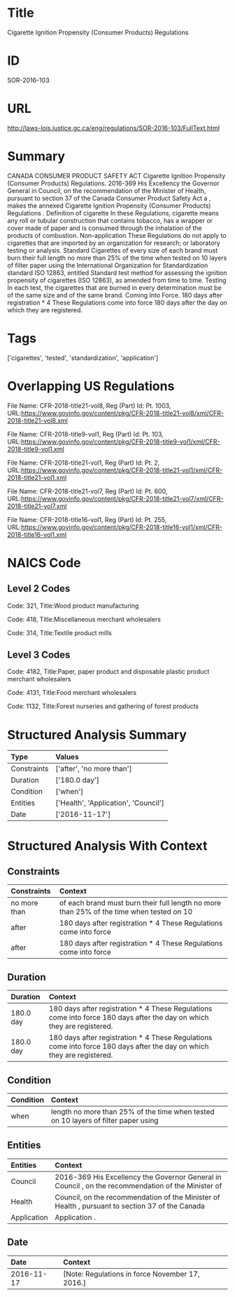 # Title
Cigarette Ignition Propensity (Consumer Products) Regulations


# ID
SOR-2016-103

# URL
http://laws-lois.justice.gc.ca/eng/regulations/SOR-2016-103/FullText.html


# Summary
CANADA CONSUMER PRODUCT SAFETY ACT Cigarette Ignition Propensity (Consumer Products) Regulations.
2016-369 His Excellency the Governor General in Council, on the recommendation of the Minister of Health, pursuant to section 37 of the  Canada Consumer Product Safety Act a , makes the annexed  Cigarette Ignition Propensity (Consumer Products) Regulations .
Definition of  cigarette In these Regulations,  cigarette  means any roll or tubular construction that contains tobacco, has a wrapper or cover made of paper and is consumed through the inhalation of the products of combustion.
Non-application These Regulations do not apply to cigarettes that are imported by an organization for research; or laboratory testing or analysis.
Standard Cigarettes of every size of each brand must burn their full length no more than 25% of the time when tested on 10 layers of filter paper using the International Organization for Standardization standard ISO 12863, entitled  Standard test method for assessing the ignition propensity of cigarettes  (ISO 12863), as amended from time to time.
Testing In each test, the cigarettes that are burned in every determination must be of the same size and of the same brand.
Coming Into Force.
180 days after registration * 4 These Regulations come into force 180 days after the day on which they are registered.


# Tags
['cigarettes', 'tested', 'standardization', 'application']


# Overlapping US Regulations
File Name: CFR-2018-title21-vol8, Reg (Part) Id: Pt. 1003, URL:https://www.govinfo.gov/content/pkg/CFR-2018-title21-vol8/xml/CFR-2018-title21-vol8.xml

File Name: CFR-2018-title9-vol1, Reg (Part) Id: Pt. 103, URL:https://www.govinfo.gov/content/pkg/CFR-2018-title9-vol1/xml/CFR-2018-title9-vol1.xml

File Name: CFR-2018-title21-vol1, Reg (Part) Id: Pt. 2, URL:https://www.govinfo.gov/content/pkg/CFR-2018-title21-vol1/xml/CFR-2018-title21-vol1.xml

File Name: CFR-2018-title21-vol7, Reg (Part) Id: Pt. 600, URL:https://www.govinfo.gov/content/pkg/CFR-2018-title21-vol7/xml/CFR-2018-title21-vol7.xml

File Name: CFR-2018-title16-vol1, Reg (Part) Id: Pt. 255, URL:https://www.govinfo.gov/content/pkg/CFR-2018-title16-vol1/xml/CFR-2018-title16-vol1.xml




# NAICS Code
## Level 2 Codes
Code: 321, Title:Wood product manufacturing

Code: 418, Title:Miscellaneous merchant wholesalers

Code: 314, Title:Textile product mills




## Level 3 Codes
Code: 4182, Title:Paper, paper product and disposable plastic product merchant wholesalers

Code: 4131, Title:Food merchant wholesalers

Code: 1132, Title:Forest nurseries and gathering of forest products







# Structured Analysis Summary
| Type        | Values                               |
|:------------|:-------------------------------------|
| Constraints | ['after', 'no more than']            |
| Duration    | ['180.0 day']                        |
| Condition   | ['when']                             |
| Entities    | ['Health', 'Application', 'Council'] |
| Date        | ['2016-11-17']                       |


# Structured Analysis With Context
 


## Constraints
| Constraints   | Context                                                                                  |
|:--------------|:-----------------------------------------------------------------------------------------|
| no more than  | of each brand must burn their full length no more than 25% of the time when tested on 10 |
| after         | 180 days  after registration * 4 These Regulations come into force                       |
| after         | 180 days  after registration * 4 These Regulations come into force                       |


## Duration
| Duration   | Context                                                                                                                |
|:-----------|:-----------------------------------------------------------------------------------------------------------------------|
| 180.0 day  | 180 days after registration * 4 These Regulations come into force 180 days after the day on which they are registered. |
| 180.0 day  | 180 days after registration * 4 These Regulations come into force 180 days after the day on which they are registered. |


## Condition
| Condition   | Context                                                                            |
|:------------|:-----------------------------------------------------------------------------------|
| when        | length no more than 25% of the time when tested on 10 layers of filter paper using |


## Entities
| Entities    | Context                                                                                             |
|:------------|:----------------------------------------------------------------------------------------------------|
| Council     | 2016-369 His Excellency the Governor General in  Council , on the recommendation of the Minister of |
| Health      | Council, on the recommendation of the Minister of Health , pursuant to section 37 of the Canada     |
| Application | Application .                                                                                       |


## Date
| Date       | Context                                         |
|:-----------|:------------------------------------------------|
| 2016-11-17 | [Note: Regulations in force November 17, 2016.] |


